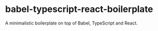 # babel-typescript-react-boilerplate
A minimalistic boilerplate on top of Babel, TypeScript and React.
